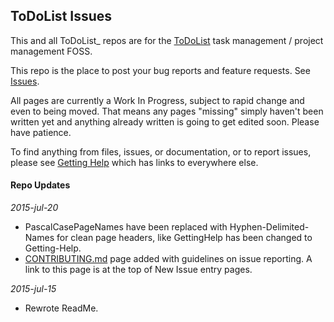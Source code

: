 ## ToDoList Issues
 
This and all ToDoList_ repos are for the [ToDoList](http://www.codeproject.com/Articles/5371/ToDoList) task management / project management FOSS.

This repo is the place to post your bug reports and feature requests. See [Issues](../../issues).

All pages are currently a Work In Progress, subject to rapid change and even to being moved.
That means any pages "missing" simply haven't been written yet and anything already written is going to get edited soon. Please have patience.

To find anything from files, issues, or documentation, or to report issues, please see [Getting Help](../../../ToDoList_Wiki/wiki/Getting-Help) which has links to everywhere else.

#### Repo Updates

*2015-jul-20*
- PascalCasePageNames have been replaced with Hyphen-Delimited-Names for clean page headers, like GettingHelp has been changed to Getting-Help.
- [CONTRIBUTING.md](./CONTRIBUTING.md) page added with guidelines on issue reporting. A link to this page is at the top of New Issue entry pages.

*2015-jul-15*
- Rewrote ReadMe.
